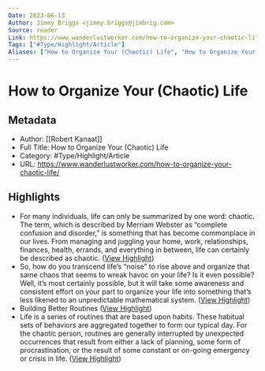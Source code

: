 ```yaml
---
Date: 2023-06-13
Author: Jimmy Briggs <jimmy.briggs@jimbrig.com>
Source: reader
Link: https://www.wanderlustworker.com/how-to-organize-your-chaotic-life/
Tags: ["#Type/Highlight/Article"]
Aliases: ["How to Organize Your (Chaotic) Life", "How to Organize Your (Chaotic) Life"]
---
```

# How to Organize Your (Chaotic) Life

## Metadata
- Author: [[Robert Kanaat]]
- Full Title: How to Organize Your (Chaotic) Life
- Category: #Type/Highlight/Article
- URL: https://www.wanderlustworker.com/how-to-organize-your-chaotic-life/

## Highlights
- For many individuals, life can only be summarized by one word: chaotic. The term, which is described by Merriam Webster as “complete confusion and disorder,” is something that has become commonplace in our lives. From managing and juggling your home, work, relationships, finances, health, errands, and everything in between, life can certainly be described as chaotic. ([View Highlight](https://read.readwise.io/read/01gt8ewqafk2405c7p2q6c72td))
- So, how do you transcend life’s “noise” to rise above and organize that same chaos that seems to wreak havoc on your life? Is it even possible? Well, it’s most certainly possible, but it will take some awareness and consistent effort on your part to organize your life into something that’s less likened to an unpredictable mathematical system. ([View Highlight](https://read.readwise.io/read/01gt8ex5xzns19tgqwsm4chwce))
- Building Better Routines ([View Highlight](https://read.readwise.io/read/01gt8exgd4vmkryfk9ksm3g8r4))
- Life is a series of routines that are based upon habits. These habitual sets of behaviors are aggregated together to form our typical day. For the chaotic person, routines are generally interrupted by unexpected occurrences that result from either a lack of planning, some form of procrastination, or the result of some constant or on-going emergency or crisis in life. ([View Highlight](https://read.readwise.io/read/01gt8exk7086xh1pc180hvhvme))
